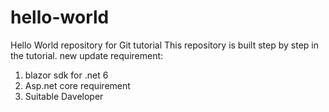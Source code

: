 # hello-world
Hello World repository for Git tutorial
This repository is built step by step in the tutorial.
new update requirement:
1. blazor sdk for .net 6
2. Asp.net core requirement
3. Suitable Daveloper


